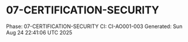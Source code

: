 # 07-CERTIFICATION-SECURITY
Phase: 07-CERTIFICATION-SECURITY
CI: CI-AO001-003
Generated: Sun Aug 24 22:41:06 UTC 2025
